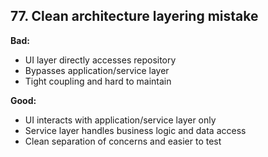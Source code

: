 ## 77. Clean architecture layering mistake

**Bad:**  
- UI layer directly accesses repository  
- Bypasses application/service layer  
- Tight coupling and hard to maintain  

**Good:**  
- UI interacts with application/service layer only  
- Service layer handles business logic and data access  
- Clean separation of concerns and easier to test

